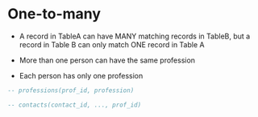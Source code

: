 # One-to-many

- A record in TableA can have MANY matching records in TableB, but a record in
  Table B can only match ONE record in Table A

- More than one person can have the same profession
- Each person has only one profession

```sql
-- professions(prof_id, profession)

-- contacts(contact_id, ..., prof_id)
```

